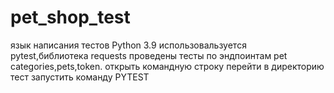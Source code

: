 # pet_shop_test
язык написания тестов Python 3.9
использовальзуется pytest,библиотека requests
проведены тесты по эндпоинтам pet categories,pets,token.
открыть командную строку
перейти в директорию тест
запустить команду PYTEST
